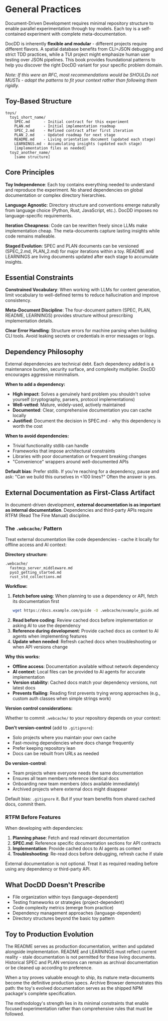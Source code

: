 # General Practices

Document-Driven Development requires minimal repository structure to enable parallel experimentation through toy models. Each toy is a self-contained experiment with complete meta-documentation.

DocDD is inherently **flexible and modular** - different projects require different flavors. A spatial database benefits from CLI+JSON debugging and strict TDD practices, while a TUI project might emphasize human user testing over JSON pipelines. This book provides foundational patterns to help you discover the right DocDD variant for your specific problem domain.

*Note: If this were an RFC, most recommendations would be SHOULDs not MUSTs - adapt the patterns to fit your context rather than following them rigidly.*

## Toy-Based Structure

```
toys/
  toy1_short_name/
    SPEC.md      - Initial contract for this experiment
    PLAN.md      - Initial implementation roadmap
    SPEC_2.md    - Refined contract after first iteration
    PLAN_2.md    - Updated roadmap for next stage
    README.md    - Living orientation document (updated each stage)
    LEARNINGS.md - Accumulating insights (updated each stage)
    [implementation files as needed]
  toy2_another_name/
    [same structure]
```

## Core Principles

**Toy Independence**: Each toy contains everything needed to understand and reproduce the experiment. No shared dependencies on global documentation or complex directory hierarchies.

**Language Agnostic**: Directory structure and conventions emerge naturally from language choice (Python, Rust, JavaScript, etc.). DocDD imposes no language-specific requirements.

**Iteration Cheapness**: Code can be rewritten freely since LLMs make implementation cheap. The meta-documents capture lasting insights while code remains malleable.

**Staged Evolution**: SPEC and PLAN documents can be versioned (SPEC_2.md, PLAN_2.md) for major iterations within a toy. README and LEARNINGS are living documents updated after each stage to accumulate insights.

## Essential Constraints

**Constrained Vocabulary**: When working with LLMs for content generation, limit vocabulary to well-defined terms to reduce hallucination and improve consistency.

**Meta-Document Discipline**: The four-document pattern (SPEC, PLAN, README, LEARNINGS) provides structure without prescribing implementation details.

**Clear Error Handling**: Structure errors for machine parsing when building CLI tools. Avoid leaking secrets or credentials in error messages or logs.

## Dependency Philosophy

External dependencies are technical debt. Each dependency added is a maintenance burden, security surface, and complexity multiplier. DocDD encourages aggressive minimalism.

**When to add a dependency:**
- **High impact**: Solves a genuinely hard problem you shouldn't solve yourself (cryptography, parsers, protocol implementations)
- **Well-vetted**: Mature, widely-used, actively maintained
- **Documented**: Clear, comprehensive documentation you can cache locally
- **Justified**: Document the decision in SPEC.md - why this dependency is worth the cost

**When to avoid dependencies:**
- Trivial functionality stdlib can handle
- Frameworks that impose architectural constraints
- Libraries with poor documentation or frequent breaking changes
- "Convenience" wrappers around well-documented APIs

**Default bias**: Prefer stdlib. If you're reaching for a dependency, pause and ask: "Can we build this ourselves in <100 lines?" Often the answer is yes.

## External Documentation as First-Class Artifact

In document-driven development, **external documentation is as important as internal documentation**. Dependencies and third-party APIs require RTFM (Read The Fine Manual) discipline.

### The `.webcache/` Pattern

Treat external documentation like code dependencies - cache it locally for offline access and AI context:

**Directory structure:**
```
.webcache/
  fastmcp_server_middleware.md
  pyo3_getting_started.md
  rust_std_collections.md
```

**Workflow:**
1. **Fetch before using**: When planning to use a dependency or API, fetch its documentation first
   ```bash
   wget https://docs.example.com/guide -O .webcache/example_guide.md
   ```
2. **Read before coding**: Review cached docs before implementation or asking AI to use the dependency
3. **Reference during development**: Provide cached docs as context to AI agents when implementing features
4. **Update when needed**: Refresh cached docs when troubleshooting or when API versions change

**Why this works:**
- **Offline access**: Documentation available without network dependency
- **AI context**: Local files can be provided to AI agents for accurate implementation
- **Version stability**: Cached docs match your dependency versions, not latest docs
- **Prevents flailing**: Reading first prevents trying wrong approaches (e.g., custom auth classes when simple strings work)

**Version control considerations:**

Whether to commit `.webcache/` to your repository depends on your context:

**Don't version-control** (add to `.gitignore`):
- Solo projects where you maintain your own cache
- Fast-moving dependencies where docs change frequently
- Prefer keeping repository lean
- Docs can be rebuilt from URLs as needed

**Do version-control**:
- Team projects where everyone needs the same documentation
- Ensures all team members reference identical docs
- Onboarding new team members (docs available immediately)
- Archived projects where external docs might disappear

Default bias: `.gitignore` it. But if your team benefits from shared cached docs, commit them.

### RTFM Before Features

When developing with dependencies:

1. **Planning phase**: Fetch and read relevant documentation
2. **SPEC.md**: Reference specific documentation sections for API contracts
3. **Implementation**: Provide cached docs to AI agents as context
4. **Troubleshooting**: Re-read docs before debugging, refresh cache if stale

External documentation is not optional. Treat it as required reading before using any dependency or third-party API.

## What DocDD Doesn't Prescribe

- File organization within toys (language-dependent)
- Testing frameworks or strategies (project-dependent)
- Code complexity metrics (emerge from practice)
- Dependency management approaches (language-dependent)
- Directory structures beyond the basic toy pattern

## Toy to Production Evolution

The README serves as production documentation, written and updated alongside implementation. README and LEARNINGS must reflect current reality - stale documentation is not permitted for these living documents. Historical SPEC and PLAN versions can remain as archival documentation or be cleaned up according to preference.

When a toy proves valuable enough to ship, its mature meta-documents become the definitive production specs. Archive Browser demonstrates this path: the toy's evolved documentation serves as the shipped NPM package's complete specification.

The methodology's strength lies in its minimal constraints that enable focused experimentation rather than comprehensive rules that must be followed.